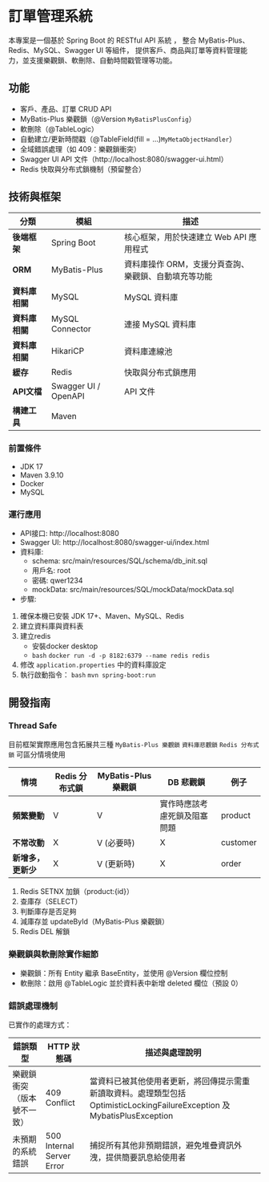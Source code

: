 # 訂單管理系統

本專案是一個基於 Spring Boot 的 RESTful API 系統 ，
整合 MyBatis-Plus、Redis、MySQL、Swagger UI 等組件，
提供客戶、商品與訂單等資料管理能力，並支援樂觀鎖、軟刪除、自動時間戳管理等功能。

## 功能
- 客戶、產品、訂單 CRUD API
- MyBatis-Plus 樂觀鎖（@Version `MyBatisPlusConfig`）
- 軟刪除（@TableLogic）
- 自動建立/更新時間戳（@TableField(fill = ...)`MyMetaObjectHandler`）
- 全域錯誤處理（如 409：樂觀鎖衝突）
- Swagger UI API 文件（http://localhost:8080/swagger-ui.html）
- Redis 快取與分布式鎖機制（預留整合）

## 技術與框架
| 分類                           |模組|描述|
|------------------------------|-----|-----|
| **後端框架**| Spring Boot |核心框架，用於快速建立 Web API 應用程式 |
| **ORM** | MyBatis-Plus | 資料庫操作 ORM，支援分頁查詢、樂觀鎖、自動填充等功能 |
| **資料庫相關** | MySQL |MySQL 資料庫|
| **資料庫相關**| MySQL Connector|連接 MySQL 資料庫|
| **資料庫相關**| HikariCP|資料庫連線池|
| **緩存**| Redis|快取與分布式鎖應用|
| **API文檔**| Swagger UI / OpenAPI|API 文件|
| **構建工具**| Maven||

### 前置條件
- JDK 17
- Maven 3.9.10
- Docker
- MySQL

### 運行應用
- API接口: http://localhost:8080
- Swagger UI: http://localhost:8080/swagger-ui/index.html
- 資料庫:
    - schema: src/main/resources/SQL/schema/db_init.sql
    - 用戶名: root
    - 密碼: qwer1234
    - mockData: src/main/resources/SQL/mockData/mockData.sql
- 步驟:
1. 確保本機已安裝 JDK 17+、Maven、MySQL、Redis
2. 建立資料庫與資料表
3. 建立redis 
   - 安裝docker desktop
   - `bash` 
   `docker run -d -p 8182:6379 --name redis redis`
4. 修改 `application.properties` 中的資料庫設定
5. 執行啟動指令：
`bash`
`mvn spring-boot:run`

## 開發指南

### Thread Safe
目前框架實際應用包含拓展共三種 
`MyBatis-Plus 樂觀鎖` 
`資料庫悲觀鎖`
`Redis 分布式鎖` 
可區分情境使用

| 情境         | Redis 分布式鎖 | MyBatis-Plus 樂觀鎖 | DB 悲觀鎖         | 例子       |
|------------|------------|------------------|----------------|----------|
| **頻繁變動**   | V          | V                | 實作時應該考慮死鎖及阻塞問題 | product  |
| **不常改動**   | X          | V (必要時)          | X              | customer |
| **新增多，更新少** | X          | V (更新時)          | X              | order    |


1. Redis SETNX 加鎖（product:{id}）
2. 查庫存（SELECT）
3. 判斷庫存是否足夠
4. 減庫存並 updateById（MyBatis-Plus 樂觀鎖）
5. Redis DEL 解鎖

### 樂觀鎖與軟刪除實作細節
- 樂觀鎖：所有 Entity 繼承 BaseEntity，並使用 @Version 欄位控制
- 軟刪除：啟用 @TableLogic 並於資料表中新增 deleted 欄位（預設 0）


### 錯誤處理機制
已實作的處理方式：

|錯誤類型|HTTP 狀態碼|描述與處理說明|
|---|---|---|
|樂觀鎖衝突（版本號不一致）|409 Conflict|當資料已被其他使用者更新，將回傳提示需重新讀取資料。處理類型包括 OptimisticLockingFailureException 及 MybatisPlusException|
|未預期的系統錯誤|500 Internal Server Error|捕捉所有其他非預期錯誤，避免堆疊資訊外洩，提供簡要訊息給使用者|